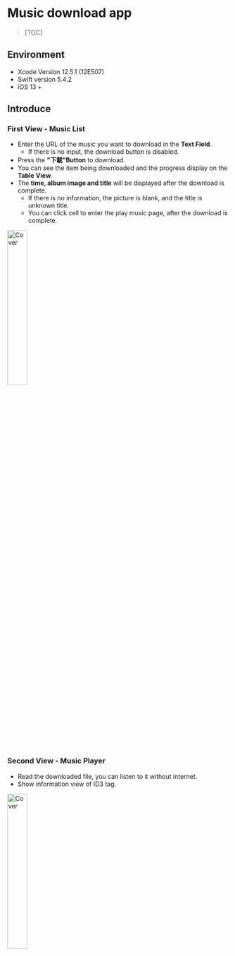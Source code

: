 # Music download app
> [TOC]

## Environment
* Xcode Version 12.5.1 (12E507)
* Swift version 5.4.2
* iOS 13 +

## Introduce

### First View - Music List
* Enter the URL of the music you want to download in the **Text Field**.
    * If there is no input, the download button is disabled.
* Press the **"下載"Button** to download.
* You can see the item being downloaded and the progress display on the **Table View**.
* The **time, album image and title** will be displayed after the download is complete.
    * If there is no information, the picture is blank, and the title is unknown title.
    * You can click cell to enter the play music page,  after the download is complete.

<!-- ![](https://i.imgur.com/hvvGRVY.png) -->
<img src="https://i.imgur.com/hvvGRVY.png" alt="Cover" width="30%"/>

### Second View - Music Player
* Read the downloaded file, you can listen to it without internet.
* Show information view of ID3 tag.

<!-- ![](https://i.imgur.com/SvBdlai.png) -->
<img src="https://i.imgur.com/SvBdlai.png" alt="Cover" width="30%"/>

